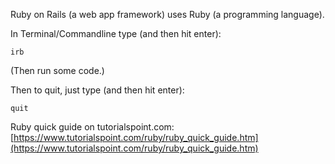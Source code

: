 Ruby on Rails (a web app framework) uses Ruby (a programming language).

In Terminal/Commandline type (and then hit enter):

    irb

(Then run some code.)

Then to quit, just type (and then hit enter):

    quit

Ruby quick guide on tutorialspoint.com: [https://www.tutorialspoint.com/ruby/ruby_quick_guide.htm](https://www.tutorialspoint.com/ruby/ruby_quick_guide.htm)
